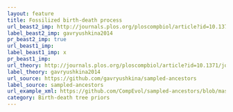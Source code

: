 ```yaml
---
layout: feature
title: Fossilized birth-death process
url_beast2_imp: http://journals.plos.org/ploscompbiol/article?id=10.1371/journal.pcbi.1003919
label_beast2_imp: gavryushkina2014
pr_beast2_imp: true
url_beast1_imp: 
label_beast1_imp: x
pr_beast1_imp: 
url_theory: http://journals.plos.org/ploscompbiol/article?id=10.1371/journal.pcbi.1003919
label_theory: gavryushkina2014
url_source: https://github.com/gavryushkina/sampled-ancestors
label_source: sampled-ancestors
url_example_xml: https://github.com/CompEvol/sampled-ancestors/blob/master/examples/bears.xml
category: Birth-death tree priors
---
```

